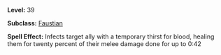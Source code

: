 <!-- TITLE: Spell: Porphyria -->
<!-- SUBTITLE:  -->

**Level:** 39

**Subclass:** [Faustian](faustian)

**Spell Effect:** Infects target ally with a temporary thirst for blood, healing them for twenty percent of their melee damage done for up to 0:42